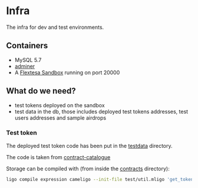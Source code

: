 # Infra

The infra for dev and test environments.

## Containers
- MySQL 5.7
- [adminer](http://localhost:7000/?server=db&username=root&db=app)
- A [Flextesa Sandbox](https://hub.docker.com/r/oxheadalpha/flextesa) running on port 20000

## What do we need?

- test tokens deployed on the sandbox
- test data in the db, those includes deployed test tokens addresses, test users addresses and sample airdrops

### Test token

The deployed test token code has been put in the [testdata](./testdata) directory.

The code is taken from [contract-catalogue](https://github.com/ligolang/contract-catalogue/blob/main/lib/fa2/asset/multi_asset.mligo)

Storage can be compiled with (from inside the [contracts](../contracts) directory):

```sh
ligo compile expression cameligo --init-file test/util.mligo 'get_token_initial_storage(("tz1VSUr8wwNhLAzempoch5d6hLRiTh8Cjcjb": address), 0n, 300n)'
```
